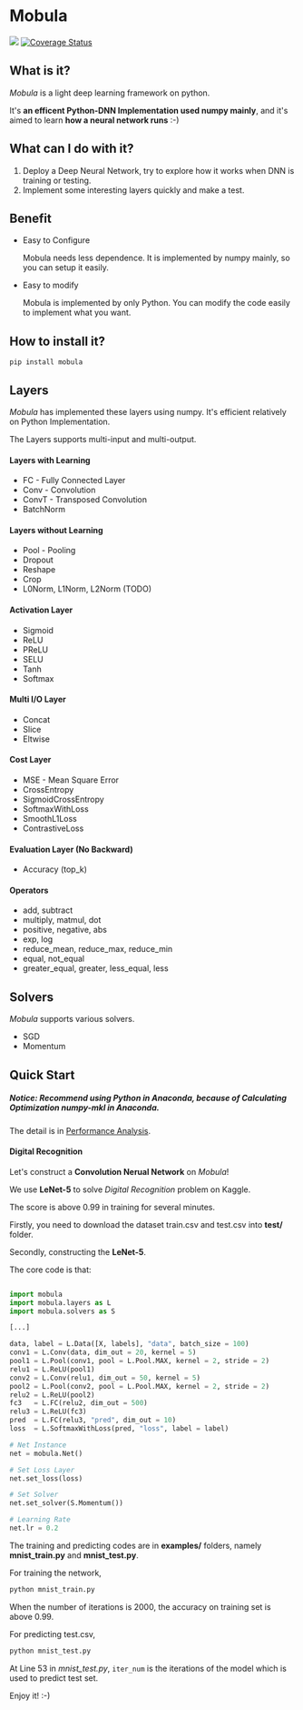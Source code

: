 # Mobula

[![](https://api.travis-ci.org/wkcn/mobula.svg?branch=master)](https://travis-ci.org/wkcn/mobula)
[![Coverage Status](https://coveralls.io/repos/github/wkcn/mobula/badge.svg?branch=master)](https://coveralls.io/github/wkcn/mobula?branch=master)

## What is it?
*Mobula* is a light deep learning framework on python.

It's **an efficent Python-DNN Implementation used numpy mainly**, and it's aimed to learn **how a neural network runs** :-)

## What can I do with it?
1. Deploy a Deep Neural Network, try to explore how it works when DNN is training or testing.
2. Implement some interesting layers quickly and make a test.

## Benefit

- Easy to Configure

    Mobula needs less dependence. It is implemented by numpy mainly, so you can setup it easily.

- Easy to modify

	Mobula is implemented by only Python. You can modify the code easily to implement what you want.

## How to install it?
```
pip install mobula
```

## Layers
*Mobula* has implemented these layers using numpy. It's efficient relatively on Python Implementation.

The Layers supports multi-input and multi-output.

#### Layers with Learning
- FC - Fully Connected Layer
- Conv - Convolution
- ConvT - Transposed Convolution
- BatchNorm
#### Layers without Learning
- Pool - Pooling
- Dropout
- Reshape
- Crop
- L0Norm, L1Norm, L2Norm (TODO)
#### Activation Layer
- Sigmoid
- ReLU
- PReLU
- SELU
- Tanh
- Softmax
#### Multi I/O Layer
- Concat
- Slice
- Eltwise
#### Cost Layer
- MSE - Mean Square Error
- CrossEntropy
- SigmoidCrossEntropy
- SoftmaxWithLoss 
- SmoothL1Loss
- ContrastiveLoss
#### Evaluation Layer (No Backward)
- Accuracy (top_k)
#### Operators
- add, subtract
- multiply, matmul, dot
- positive, negative, abs
- exp, log
- reduce_mean, reduce_max, reduce_min
- equal, not_equal
- greater_equal, greater, less_equal, less

## Solvers

*Mobula* supports various solvers.

- SGD
- Momentum

## Quick Start

##### Notice: Recommend using Python in Anaconda, because of **Calculating Optimization numpy-mkl** in Anaconda.

The detail is in [Performance Analysis](docs/performance.md).

#### Digital Recognition
Let's construct a **Convolution Nerual Network** on *Mobula*! 

We use **LeNet-5** to solve *Digital Recognition* problem on Kaggle.

The score is above 0.99 in training for several minutes.

Firstly, you need to download the dataset train.csv and test.csv into **test/** folder. 

Secondly, constructing the **LeNet-5**.

The core code is that:

```python

import mobula
import mobula.layers as L
import mobula.solvers as S

[...]

data, label = L.Data([X, labels], "data", batch_size = 100)
conv1 = L.Conv(data, dim_out = 20, kernel = 5)
pool1 = L.Pool(conv1, pool = L.Pool.MAX, kernel = 2, stride = 2)
relu1 = L.ReLU(pool1)
conv2 = L.Conv(relu1, dim_out = 50, kernel = 5)
pool2 = L.Pool(conv2, pool = L.Pool.MAX, kernel = 2, stride = 2)
relu2 = L.ReLU(pool2)
fc3   = L.FC(relu2, dim_out = 500)
relu3 = L.ReLU(fc3)
pred  = L.FC(relu3, "pred", dim_out = 10)
loss  = L.SoftmaxWithLoss(pred, "loss", label = label)

# Net Instance
net = mobula.Net()

# Set Loss Layer
net.set_loss(loss)

# Set Solver
net.set_solver(S.Momentum())

# Learning Rate
net.lr = 0.2

```

The training and predicting codes are in **examples/** folders, namely **mnist_train.py** and **mnist_test.py**.

For training the network, 
```bash
python mnist_train.py
```

When the number of iterations is 2000, the accuracy on training set is above 0.99.

For predicting test.csv,  
```bash
python mnist_test.py
```

At Line 53 in *mnist_test.py*, `iter_num` is the iterations of the model which is used to predict test set. 

Enjoy it! :-)
